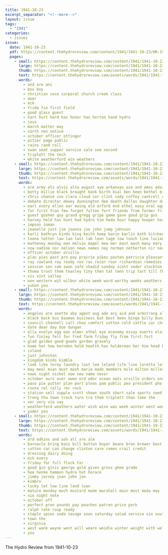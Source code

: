 ```yaml
---
title: 1941-10-23
excerpt_separator: "<!--more-->"
layout: issue
tags:
  - "1941"
categories:
  - issues
issue:
  date: 1941-10-23
  pdf: https://content.thehydroreview.com/content/1941/1941-10-23/HR-1941-10-23.pdf
  pages:
    - small: https://content.thehydroreview.com/content/1941/1941-10-23/small/HR-1941-10-23-01.jpg
      large: https://content.thehydroreview.com/content/1941/1941-10-23/large/HR-1941-10-23-01.jpg
      thumb: https://content.thehydroreview.com/content/1941/1941-10-23/thumbnails/HR-1941-10-23-01.jpg
      text: https://content.thehydroreview.com/assets/words/1941/1941-10-23/HR-1941-10-23-01.txt
      words:
        - and are ani
        - box boy
        - christian cece corporal church creek class
        - deer
        - eck
        - frida fie first field
        - good glass guest
        - hart hurt hard has honor hax horton hand hydro
        - jess
        - march matter may
        - north nen notice
        - october officer ottinger
        - pitzer page public
        - rains rand roll
        - swan seat supper service sale see second
        - triplett the tech
        - white weatherford win weathers
    - small: https://content.thehydroreview.com/content/1941/1941-10-23/small/HR-1941-10-23-02.jpg
      large: https://content.thehydroreview.com/content/1941/1941-10-23/large/HR-1941-10-23-02.jpg
      thumb: https://content.thehydroreview.com/content/1941/1941-10-23/thumbnails/HR-1941-10-23-02.jpg
      text: https://content.thehydroreview.com/assets/words/1941/1941-10-23/HR-1941-10-23-02.txt
      words:
        - are army als alvis alta august aye arkansas asa and amos adair archie ard
        - betty billie black brought bank birth bial ben been bethel bickell baris burr barnes back bob box bear business bridgeport
        - chris chance con clara cloud cor clint cody coffey cantrell cui car calle company cartwright cripple cael church care cee columbus cutter clinton chief creek city
        - debate director dewey dunnington dee death dallas daughter daughters during days dollar ded don day dennis dinner ditmore
        - earl every ellen ear ewing eld erford end ethel easy eral egg ernest edward ela
        - for first fran few forget fulton fort friends from former friday frank fos fred field
        - guest goshen guy grand gregg gripe game gave good grip gus
        - harvey held has hunt had hydro him heda hour happy hooper harl hinton hobart hin home hens hess her herman hamilton high hardware
        - impson inman
        - jeanelle just jim joanna joe john jump johnson
        - karli kathryn kinds king keith keep karin karlin kath kitchen
        - leona letter law lao last lab leon lage low lunch line lucian land lahoma
        - matheney monday man melvin mapel mew mer mast mash many mary made miss mis martins mayfield maxine monroe margaret mia martin moment members mou
        - now nadine nor nelson news names nay norman netherton nir new nicely numbers november nain north
        - officer october orville
        - plan pies past pro pay prairie pikes posten patricia pleasant pov peo pot payne par proud pride pink president pike
        - ray rowland roy ready rex ras recer roar richardson remedies recor ruel
        - session son sam swan safe shadid sunday scott seder stockton sandy she storm seen supper side sale special sit schnell sen sensi sing stout simpson student schools snow setting solo south sister
        - thoma trust them teasley tiny then tat tenn trip tart till thomas theo tell tax thu take the templeton taken tom tindel tice
        - vis vint valley
        - won western wit wilbur white week word worthy weeks weathers while ward why wile will went wayne was weatherford with
        - yukon you
    - small: https://content.thehydroreview.com/content/1941/1941-10-23/small/HR-1941-10-23-03.jpg
      large: https://content.thehydroreview.com/content/1941/1941-10-23/large/HR-1941-10-23-03.jpg
      thumb: https://content.thehydroreview.com/content/1941/1941-10-23/thumbnails/HR-1941-10-23-03.jpg
      text: https://content.thehydroreview.com/assets/words/1941/1941-10-23/HR-1941-10-23-03.txt
      words:
        - angeles are anette aby agent aug ade ary aid and armstrong all
        - black back bus bauman business but best been binge billy bund barley bank
        - council channell call choo comfort cotton cold cattle car cha city clinton corn clerk chick carver company cheap craig coffee carruth
        - date dear day due dungan
        - ella evelyn egg ean elmer ethel eye economy essay everts elaine
        - fun finley felt for fred farm friday fly from first fort
        - glad golden good goods gordon gravely
        - home hot how herndon hold health has holderman her him head hydro
        - island
        - just johnston
        - kingdom kinds kimble
        - look like leroy laundry last lee leland life line loretta letter leo lathe los living low
        - may meal mian must mash marie made members mile milton miller mickey mae main major more marvin mill
        - news night nickel now new name never
        - october ours over owen ord odor ocean oats orville orders ones oma
        - paso pie putter plan port pleas pam public pea president pho palm provine plenty pinch parent phoenix potter
        - route rel rally roc rock
        - station sell supple scott shown south short sale sports seed springs southern sun sandlin seven speed saturday son smith service student state
        - trong thu town track turn tra them triplett than take the
        - ver very via vay
        - weatherford weathers water wish wise was week winter west won work went welding will
        - yoder you
    - small: https://content.thehydroreview.com/content/1941/1941-10-23/small/HR-1941-10-23-04.jpg
      large: https://content.thehydroreview.com/content/1941/1941-10-23/large/HR-1941-10-23-04.jpg
      thumb: https://content.thehydroreview.com/content/1941/1941-10-23/thumbnails/HR-1941-10-23-04.jpg
      text: https://content.thehydroreview.com/assets/words/1941/1941-10-23/HR-1941-10-23-04.txt
      words:
        - ard adkins and ash all are alm
        - barnacle bring bass bill button buyer beans bron brewer best
        - cotton car can change clinton care comes crail credit
        - dressing dairy doing
        - eck every
        - friday for full flock far
        - good gin ginis george gold given gross ghee grade
        - hee henke hammon hydro hot horace
        - jimmy jersey joan john jon
        - kimbro
        - lucky let low line land loan
        - mature monday much mustard made marshall main most meda may
        - nin night note
        - october off
        - perfect pron pounds pay peaches patron price pork
        - ralph rate roup ready
        - staple spies soda savage soon saturday salad service sin south
        - town the
        - virginia
        - west wank wayne went will weare weidle winter weight with well weather work
        - you
---
```


The Hydro Review from 1941-10-23

<!--more-->

